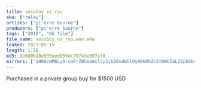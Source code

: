 ```yaml
---
title: sossboy vs ryu
aka: ["relay"]
artists: ["pi'erre bourne"]
producers: ["pi'erre bourne"]
tags: ["2018", "OG file"]
file_name: sossboy_vs_ryu.wav.m4a
leaked: 2023-05-15
length: 1:28
md5: 9b6d0b18e935eed9594c7874de997ef0
mirrors: ["aHR0cHM6Ly9rcmFrZW5maWxlcy5jb20vdmlldy9RNUhZcEtDWU5aL2ZpbGUuaHRtbA==", "aHR0cHM6Ly9kYnJlZS5vcmcvdi84MjI2NDY="]
---
```

Purchased in a private group buy for $1500 USD

